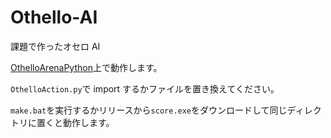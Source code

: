 # Othello-AI

課題で作ったオセロ AI

[OthelloArenaPython](https://github.com/KousukeIshii/OthelloArenaPython)上で動作します。

`OthelloAction.py`で import するかファイルを置き換えてください。

`make.bat`を実行するかリリースから`score.exe`をダウンロードして同じディレクトリに置くと動作します。
